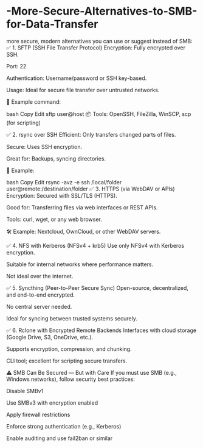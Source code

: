 # -More-Secure-Alternatives-to-SMB-for-Data-Transfer
more secure, modern alternatives you can use or suggest instead of SMB:
✅ 1. SFTP (SSH File Transfer Protocol)
Encryption: Fully encrypted over SSH.

Port: 22

Authentication: Username/password or SSH key-based.

Usage: Ideal for secure file transfer over untrusted networks.

🔧 Example command:

bash
Copy
Edit
sftp user@host
📦 Tools: OpenSSH, FileZilla, WinSCP, scp (for scripting)

✅ 2. rsync over SSH
Efficient: Only transfers changed parts of files.

Secure: Uses SSH encryption.

Great for: Backups, syncing directories.

🔧 Example:

bash
Copy
Edit
rsync -avz -e ssh /local/folder user@remote:/destination/folder
✅ 3. HTTPS (via WebDAV or APIs)
Encryption: Secured with SSL/TLS (HTTPS).

Good for: Transferring files via web interfaces or REST APIs.

Tools: curl, wget, or any web browser.

🛠 Example: Nextcloud, OwnCloud, or other WebDAV servers.

✅ 4. NFS with Kerberos (NFSv4 + krb5)
Use only NFSv4 with Kerberos encryption.

Suitable for internal networks where performance matters.

Not ideal over the internet.

✅ 5. Syncthing (Peer-to-Peer Secure Sync)
Open-source, decentralized, and end-to-end encrypted.

No central server needed.

Ideal for syncing between trusted systems securely.

✅ 6. Rclone with Encrypted Remote Backends
Interfaces with cloud storage (Google Drive, S3, OneDrive, etc.).

Supports encryption, compression, and chunking.

CLI tool; excellent for scripting secure transfers.

⚠️ SMB Can Be Secured — But with Care
If you must use SMB (e.g., Windows networks), follow security best practices:

Disable SMBv1

Use SMBv3 with encryption enabled

Apply firewall restrictions

Enforce strong authentication (e.g., Kerberos)

Enable auditing and use fail2ban or similar

